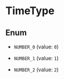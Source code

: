 

# TimeType

## Enum


* `NUMBER_0` (value: `0`)

* `NUMBER_1` (value: `1`)

* `NUMBER_2` (value: `2`)



